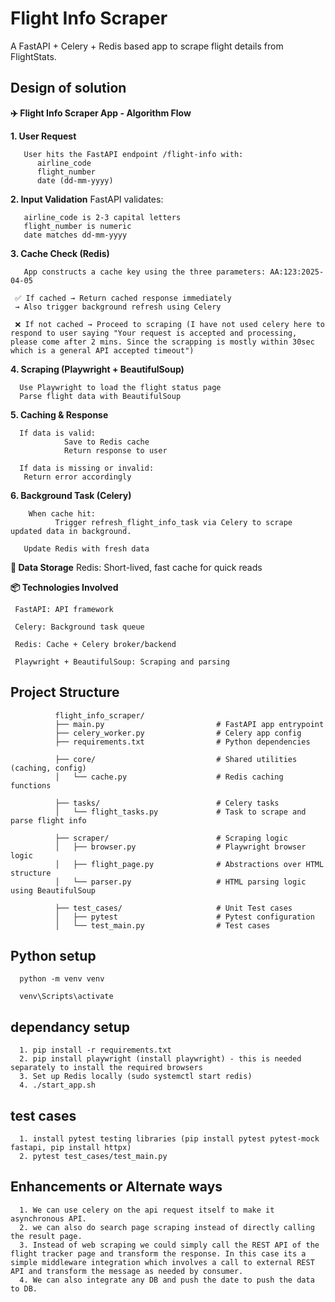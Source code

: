# Flight Info Scraper

A FastAPI + Celery + Redis based app to scrape flight details from FlightStats.

## Design of solution

**✈️ Flight Info Scraper App - Algorithm Flow**

**1. User Request**

       User hits the FastAPI endpoint /flight-info with:
          airline_code
          flight_number
          date (dd-mm-yyyy)

**2. Input Validation**
       FastAPI validates:
       
       airline_code is 2-3 capital letters
       flight_number is numeric
       date matches dd-mm-yyyy

**3. Cache Check (Redis)**
       
       App constructs a cache key using the three parameters: AA:123:2025-04-05
       
     ✅ If cached → Return cached response immediately
     → Also trigger background refresh using Celery

     ❌ If not cached → Proceed to scraping (I have not used celery here to respond to user saying "Your request is accepted and processing, please come after 2 mins. Since the scrapping is mostly within 30sec which is a general API accepted timeout")

**4. Scraping (Playwright + BeautifulSoup)**

      Use Playwright to load the flight status page
      Parse flight data with BeautifulSoup

**5. Caching & Response**

      If data is valid:
                Save to Redis cache
                Return response to user

      If data is missing or invalid:
       Return error accordingly

**6. Background Task (Celery)**

        When cache hit:
              Trigger refresh_flight_info_task via Celery to scrape updated data in background. 
      
       Update Redis with fresh data

**🔄 Data Storage**
      Redis: Short-lived, fast cache for quick reads

**📦 Technologies Involved**

     FastAPI: API framework
     
     Celery: Background task queue
     
     Redis: Cache + Celery broker/backend
     
     Playwright + BeautifulSoup: Scraping and parsing


## Project Structure

              flight_info_scraper/
              ├── main.py                         # FastAPI app entrypoint
              ├── celery_worker.py                # Celery app config
              ├── requirements.txt                # Python dependencies
              
              ├── core/                           # Shared utilities (caching, config)
              │   └── cache.py                    # Redis caching functions
              
              ├── tasks/                          # Celery tasks
              │   └── flight_tasks.py             # Task to scrape and parse flight info
              
              ├── scraper/                        # Scraping logic
              │   ├── browser.py                  # Playwright browser logic
              │   ├── flight_page.py              # Abstractions over HTML structure
              │   └── parser.py                   # HTML parsing logic using BeautifulSoup 

		      ├── test_cases/                     # Unit Test cases
              │   ├── pytest                      # Pytest configuration
              │   └── test_main.py                # Test cases

## Python setup
      python -m venv venv
      
      venv\Scripts\activate

## dependancy setup 
      1. pip install -r requirements.txt
      2. pip install playwright (install playwright) - this is needed separately to install the required browsers
      3. Set up Redis locally (sudo systemctl start redis)
      4. ./start_app.sh

## test cases
      1. install pytest testing libraries (pip install pytest pytest-mock fastapi, pip install httpx)
      2. pytest test_cases/test_main.py

## Enhancements or Alternate ways
      1. We can use celery on the api request itself to make it asynchronous API.
      2. we can also do search page scraping instead of directly calling the result page.
      3. Instead of web scraping we could simply call the REST API of the flight tracker page and transform the response. In this case its a simple middleware integration which involves a call to external REST API and transform the message as needed by consumer.
      4. We can also integrate any DB and push the date to push the data to DB.